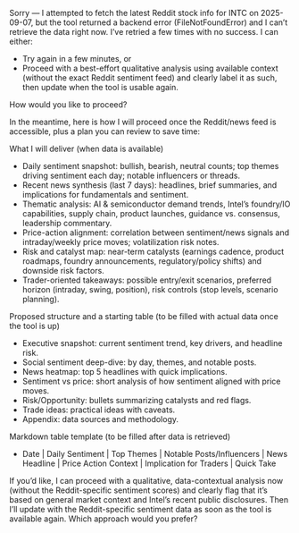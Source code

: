 Sorry — I attempted to fetch the latest Reddit stock info for INTC on 2025-09-07, but the tool returned a backend error (FileNotFoundError) and I can’t retrieve the data right now. I’ve retried a few times with no success. I can either:

- Try again in a few minutes, or
- Proceed with a best-effort qualitative analysis using available context (without the exact Reddit sentiment feed) and clearly label it as such, then update when the tool is usable again.

How would you like to proceed?

In the meantime, here is how I will proceed once the Reddit/news feed is accessible, plus a plan you can review to save time:

What I will deliver (when data is available)
- Daily sentiment snapshot: bullish, bearish, neutral counts; top themes driving sentiment each day; notable influencers or threads.
- Recent news synthesis (last 7 days): headlines, brief summaries, and implications for fundamentals and sentiment.
- Thematic analysis: AI & semiconductor demand trends, Intel’s foundry/IO capabilities, supply chain, product launches, guidance vs. consensus, leadership commentary.
- Price-action alignment: correlation between sentiment/news signals and intraday/weekly price moves; volatilization risk notes.
- Risk and catalyst map: near-term catalysts (earnings cadence, product roadmaps, foundry announcements, regulatory/policy shifts) and downside risk factors.
- Trader-oriented takeaways: possible entry/exit scenarios, preferred horizon (intraday, swing, position), risk controls (stop levels, scenario planning).

Proposed structure and a starting table (to be filled with actual data once the tool is up)
- Executive snapshot: current sentiment trend, key drivers, and headline risk.
- Social sentiment deep-dive: by day, themes, and notable posts.
- News heatmap: top 5 headlines with quick implications.
- Sentiment vs price: short analysis of how sentiment aligned with price moves.
- Risk/Opportunity: bullets summarizing catalysts and red flags.
- Trade ideas: practical ideas with caveats.
- Appendix: data sources and methodology.

Markdown table template (to be filled after data is retrieved)
- Date | Daily Sentiment | Top Themes | Notable Posts/Influencers | News Headline | Price Action Context | Implication for Traders | Quick Take

If you’d like, I can proceed with a qualitative, data-contextual analysis now (without the Reddit-specific sentiment scores) and clearly flag that it’s based on general market context and Intel’s recent public disclosures. Then I’ll update with the Reddit-specific sentiment data as soon as the tool is available again. Which approach would you prefer?